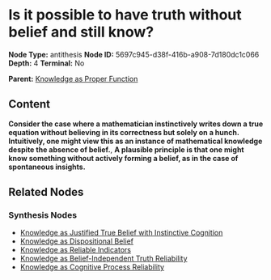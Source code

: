 # Is it possible to have truth without belief and still know?

**Node Type:** antithesis
**Node ID:** 5697c945-d38f-416b-a908-7d180dc1c066
**Depth:** 4
**Terminal:** No

**Parent:** [Knowledge as Proper Function](knowledge-as-proper-function-synthesis-ceacfa49-2260-472b-b1df-836b3fb5cb8a.md)

## Content

**Consider the case where a mathematician instinctively writes down a true equation without believing in its correctness but solely on a hunch. Intuitively, one might view this as an instance of mathematical knowledge despite the absence of belief.**, **A plausible principle is that one might know something without actively forming a belief, as in the case of spontaneous insights.**

## Related Nodes

### Synthesis Nodes

- [Knowledge as Justified True Belief with Instinctive Cognition](knowledge-as-justified-true-belief-with-instinctive-cognition-synthesis-4bce96c2-ce06-4b32-825d-bcdd942f82d6.md)
- [Knowledge as Dispositional Belief](knowledge-as-dispositional-belief-synthesis-73168449-659c-4f6d-b19c-587c7d7e68b6.md)
- [Knowledge as Reliable Indicators](knowledge-as-reliable-indicators-synthesis-27295e34-5301-4656-a380-4865d93380d3.md)
- [Knowledge as Belief-Independent Truth Reliability](knowledge-as-belief-independent-truth-reliability-synthesis-4e4f23bf-146e-489d-adfa-f15a1c5b9af2.md)
- [Knowledge as Cognitive Process Reliability](knowledge-as-cognitive-process-reliability-synthesis-d24735bd-898d-421b-9f9b-8dcb6616bf63.md)

